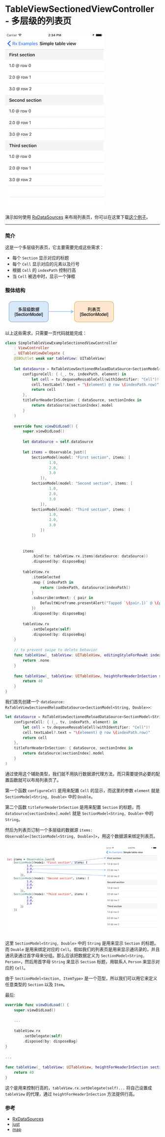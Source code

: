 # TableViewSectionedViewController - 多层级的列表页

![](/assets/MoreDemo/TableViewSectionedViewController/TableViewSectionedViewControllerFull.png)

演示如何使用 [RxDataSources] 来布局列表页，你可以在这里下载[这个例子]。

---

### 简介

这是一个多层级列表页，它主要需要完成这些需求：

* 每个 `Section` 显示对应的标题
* 每个 `Cell` 显示对应的元素以及行号
* 根据 `Cell` 的 `indexPath` 控制行高
* 当 `Cell` 被选中时，显示一个弹框

### 整体结构

![](/assets/MoreDemo/TableViewSectionedViewController/All.png)

以上这些需求，只需要一页代码就能完成：

```swift
class SimpleTableViewExampleSectionedViewController
    : ViewController
    , UITableViewDelegate {
    @IBOutlet weak var tableView: UITableView!

    let dataSource = RxTableViewSectionedReloadDataSource<SectionModel<String, Double>>(
        configureCell: { (_, tv, indexPath, element) in
            let cell = tv.dequeueReusableCell(withIdentifier: "Cell")!
            cell.textLabel?.text = "\(element) @ row \(indexPath.row)"
            return cell
        },
        titleForHeaderInSection: { dataSource, sectionIndex in
            return dataSource[sectionIndex].model
        }
    )

    override func viewDidLoad() {
        super.viewDidLoad()

        let dataSource = self.dataSource

        let items = Observable.just([
            SectionModel(model: "First section", items: [
                    1.0,
                    2.0,
                    3.0
                ]),
            SectionModel(model: "Second section", items: [
                    1.0,
                    2.0,
                    3.0
                ]),
            SectionModel(model: "Third section", items: [
                    1.0,
                    2.0,
                    3.0
                ])
            ])


        items
            .bind(to: tableView.rx.items(dataSource: dataSource))
            .disposed(by: disposeBag)

        tableView.rx
            .itemSelected
            .map { indexPath in
                return (indexPath, dataSource[indexPath])
            }
            .subscribe(onNext: { pair in
                DefaultWireframe.presentAlert("Tapped `\(pair.1)` @ \(pair.0)")
            })
            .disposed(by: disposeBag)

        tableView.rx
            .setDelegate(self)
            .disposed(by: disposeBag)
    }

    // to prevent swipe to delete behavior
    func tableView(_ tableView: UITableView, editingStyleForRowAt indexPath: IndexPath) -> UITableViewCellEditingStyle {
        return .none
    }

    func tableView(_ tableView: UITableView, heightForHeaderInSection section: Int) -> CGFloat {
        return 40
    }
}
```

我们首先创建一个 `dataSource: RxTableViewSectionedReloadDataSource<SectionModel<String, Double>>`:

```swift
let dataSource = RxTableViewSectionedReloadDataSource<SectionModel<String, Double>>(
    configureCell: { (_, tv, indexPath, element) in
        let cell = tv.dequeueReusableCell(withIdentifier: "Cell")!
        cell.textLabel?.text = "\(element) @ row \(indexPath.row)"
        return cell
    },
    titleForHeaderInSection: { dataSource, sectionIndex in
        return dataSource[sectionIndex].model
    }
)
```

通过使用这个辅助类型，我们就不用执行数据源代理方法，而只需要提供必要的配置函数就可以布局列表页了。

第一个函数 `configureCell` 是用来配置 `Cell` 的显示，而这里的参数 `element` 就是 `SectionModel<String, Double>` 中的 `Double`。

第二个函数 `titleForHeaderInSection` 是用来配置 `Section` 的标题，而 `dataSource[sectionIndex].model` 就是 `SectionModel<String, Double>` 中的 `String`。

然后为列表页订制一个多层级的数据源 `items:  Observable<[SectionModel<String, Double>]>`，用这个数据源来绑定列表页。

![](/assets/MoreDemo/TableViewSectionedViewController/bindings.png)

这里 `SectionModel<String, Double>` 中的 `String` 是用来显示 `Section` 的标题。而 `Double` 是用来绑定对应的 `Cell`。假如我们的列表页是用来显示通讯录的，并且通讯录通过首字母来分组。那么应该把数据定义为 `SectionModel<String, Person>`，然后用首字母 `String` 来显示 `Section` 标题，用联系人 `Person` 来显示对应的 `Cell`。

由于 `SectionModel<Section, ItemType>` 是一个范型，所以我们可以用它来定义任意类型的 `Section` 以及 `Item`。

最后:

```swift
override func viewDidLoad() {
    super.viewDidLoad()

    ...

    tableView.rx
        .setDelegate(self)
        .disposed(by: disposeBag)
}

...

func tableView(_ tableView: UITableView, heightForHeaderInSection section: Int) -> CGFloat {
    return 40
}
```

这个是用来控制行高的，`tableView.rx.setDelegate(self)...` 将自己设置成 `tableView` 的代理，通过 `heightForHeaderInSection` 方法提供行高。

### 参考

* [RxDataSources]
* [just]
* [map]


[RxDataSources]:https://github.com/RxSwiftCommunity/RxDataSources
[这个例子]:https://github.com/ReactiveX/RxSwift/tree/master/RxExample/RxExample/Examples/SimpleTableViewExampleSectioned
[just]:/content/decision_tree/just.md
[map]:/content/decision_tree/map.md
